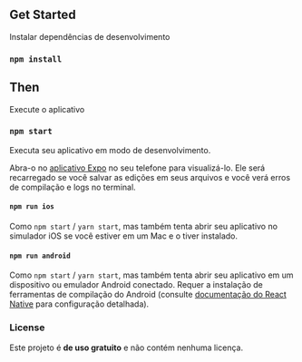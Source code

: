 
## Get Started
Instalar dependências de desenvolvimento

### `npm install`

## Then

Execute o aplicativo

### `npm start`

Executa seu aplicativo em modo de desenvolvimento.

Abra-o no [aplicativo Expo](https://expo.io) no seu telefone para visualizá-lo. Ele será recarregado se você salvar as edições em seus arquivos e você verá erros de compilação e logs no terminal.

#### `npm run ios`

Como `npm start` / `yarn start`, mas também tenta abrir seu aplicativo no simulador iOS se você estiver em um Mac e o tiver instalado.

#### `npm run android`

Como `npm start` / `yarn start`, mas também tenta abrir seu aplicativo em um dispositivo ou emulador Android conectado. Requer a instalação de ferramentas de compilação do Android (consulte [documentação do React Native](https://facebook.github.io/react-native/docs/getting-started.html) para configuração detalhada).

### License

Este projeto é **de uso gratuito** e não contém nenhuma licença.
